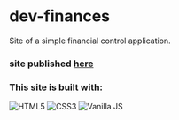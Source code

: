 # dev-finances

Site of a simple financial control application.

### site published [here](https://francissverissimo.github.io/dev-finances/)

### This site is built with: 
![HTML5](https://www.w3.org/html/logo/downloads/HTML5_Logo_64.png) 
![CSS3](https://upload.wikimedia.org/wikipedia/commons/thumb/d/d5/CSS3_logo_and_wordmark.svg/48px-CSS3_logo_and_wordmark.svg.png) 
![Vanilla JS](https://upload.wikimedia.org/wikipedia/commons/thumb/9/99/Unofficial_JavaScript_logo_2.svg/64px-Unofficial_JavaScript_logo_2.svg.png)
